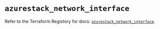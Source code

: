 # `azurestack_network_interface`

Refer to the Terraform Registory for docs: [`azurestack_network_interface`](https://www.terraform.io/docs/providers/azurestack/r/network_interface).
